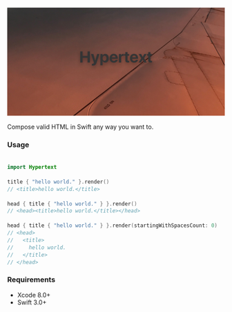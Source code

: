 ![header](header.jpg)

Compose valid HTML in Swift any way you want to.

### Usage

````swift

import Hypertext

title { "hello world." }.render()
// <title>hello world.</title>

head { title { "hello world." } }.render()
// <head><title>hello world.</title></head>

head { title { "hello world." } }.render(startingWithSpacesCount: 0)
// <head>
//   <title>
//     hello world.
//   </title>
// </head>

````

### Requirements
- Xcode 8.0+
- Swift 3.0+
